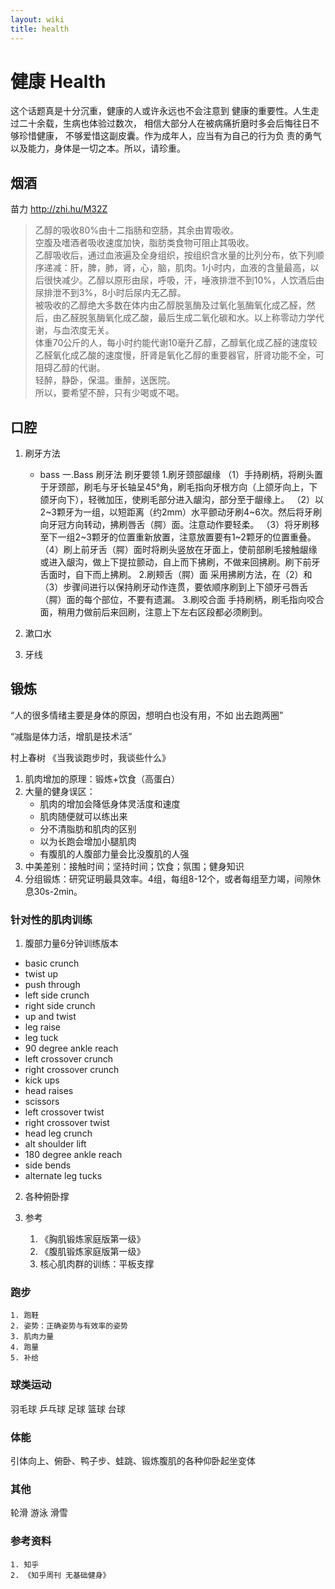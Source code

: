 ```yaml
---
layout: wiki
title: health
---
```


# 健康 Health
这个话题真是十分沉重，健康的人或许永远也不会注意到
健康的重要性。人生走过二十余载，生病也体验过数次，
相信大部分人在被病痛折磨时多会后悔往日不够珍惜健康，
不够爱惜这副皮囊。作为成年人，应当有为自己的行为负
责的勇气以及能力，身体是一切之本。所以，请珍重。

## 烟酒
苗力 http://zhi.hu/M32Z
>乙醇的吸收80%由十二指肠和空肠，其余由胃吸收。  
空腹及嗜酒者吸收速度加快，脂肪类食物可阻止其吸收。  
乙醇吸收后，通过血液遍及全身组织，按组织含水量的比列分布，依下列顺序递减：肝，脾，肺，肾，心，脑，肌肉。1小时内，血液的含量最高，以后很快减少。乙醇以原形由尿，呼吸，汗，唾液排泄不到10%，人饮酒后由尿排泄不到3%，8小时后尿内无乙醇。  
被吸收的乙醇绝大多数在体内由乙醇脱氢酶及过氧化氢酶氧化成乙醛，然后，由乙醛脱氢酶氧化成乙酸，最后生成二氧化碳和水。以上称零动力学代谢，与血浓度无关。  
体重70公斤的人，每小时约能代谢10毫升乙醇，乙醇氧化成乙醛的速度较乙醛氧化成乙酸的速度慢，肝肾是氧化乙醇的重要器官，肝肾功能不全，可阻碍乙醇的代谢。  
轻醉，静卧，保温。重醉，送医院。  
所以，要希望不醉，只有少喝或不喝。  

## 口腔
1. 刷牙方法
   * bass
   一.Bass 刷牙法 刷牙要领
1.刷牙颈部龈缘
（1）手持刷柄，将刷头置于牙颈部，刷毛与牙长轴呈45°角，刷毛指向牙根方向（上颌牙向上，下颌牙向下），轻微加压，使刷毛部分进入龈沟，部分至于龈缘上。
（2）以2~3颗牙为一组，以短距离（约2mm）水平颤动牙刷4~6次。然后将牙刷向牙冠方向转动，拂刷唇舌（腭）面。注意动作要轻柔。
（3）将牙刷移至下一组2~3颗牙的位置重新放置，注意放置要有1~2颗牙的位置重叠。
（4）刷上前牙舌（腭）面时将刷头竖放在牙面上，使前部刷毛接触龈缘或进入龈沟，做上下提拉颤动，自上而下拂刷，不做来回拂刷。刷下前牙舌面时，自下而上拂刷。
2.刷颊舌（腭）面 采用拂刷方法，在（2）和（3）步骤间进行以保持刷牙动作连贯，要依顺序刷到上下颌牙弓唇舌（腭）面的每个部位，不要有遗漏。
3.刷咬合面 手持刷柄，刷毛指向咬合面，稍用力做前后来回刷，注意上下左右区段都必须刷到。

2. 漱口水
3. 牙线

## 锻炼
“人的很多情绪主要是身体的原因，想明白也没有用，不如
出去跑两圈”

“减脂是体力活，增肌是技术活”

村上春树 《当我谈跑步时，我谈些什么》

   1. 肌肉增加的原理：锻炼+饮食（高蛋白）
   2. 大量的健身误区：
      * 肌肉的增加会降低身体灵活度和速度
      * 肌肉随便就可以练出来
      * 分不清脂肪和肌肉的区别
      * 以为长跑会增加小腿肌肉
      * 有腹肌的人腹部力量会比没腹肌的人强
   3. 中美差别：接触时间；坚持时间；饮食；氛围；健身知识
   4. 分组锻炼：研究证明最具效率。4组，每组8-12个，或者每组至力竭，间隙休息30s-2min。

### 针对性的肌肉训练
1. 腹部力量6分钟训练版本
 * basic crunch
 * twist up
 * push through
 * left side crunch
 * right side crunch
 * up and twist
 * leg raise
 * leg tuck
 * 90 degree ankle reach
 * left crossover crunch
 * right crossover crunch
 * kick ups
 * head raises
 * scissors
 * left crossover twist
 * right crossover twist
 * head leg crunch
 * alt shoulder lift
 * 180 degree ankle reach
 * side bends
 * alternate leg tucks 


2. 各种俯卧撑

3. 参考
   1. 《胸肌锻炼家庭版第一级》
   2. 《腹肌锻炼家庭版第一级》
   3. 核心肌肉群的训练：平板支撑

### 跑步
    1. 跑鞋
    2. 姿势：正确姿势与有效率的姿势
    3. 肌肉力量
    4. 跑量
    5. 补给

### 球类运动
羽毛球
乒乓球
足球
篮球
台球

### 体能
引体向上、俯卧、鸭子步、蛙跳、锻炼腹肌的各种仰卧起坐变体

### 其他
轮滑
游泳
滑雪

### 参考资料
    1. 知乎
    2. 《知乎周刊 无基础健身》
